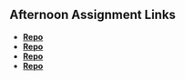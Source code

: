 ## Afternoon Assignment Links

* **[Repo](https://github.com/nmoehlmann/<ASSIGNMENT_REPO>)**
* **[Repo](https://github.com/nmoehlmann/<ASSIGNMENT_REPO>)**
* **[Repo](https://github.com/nmoehlmann/<ASSIGNMENT_REPO>)**
* **[Repo](https://github.com/nmoehlmann/<ASSIGNMENT_REPO>)**
